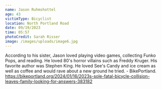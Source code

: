```yaml
---
name: Jason Ruhmshottel
age: 43
victimType: Bicyclist
location: North Portland Road
date: 09/19/2023
time: 05:57
photoCredit: Sarah Risser
image: /images/uploads/image6.jpg
---
```

According to his sister, Jason loved playing video games, collecting Funko Pops, and reading. He loved 80's horror villains such as Freddy Kruger. His favorite author was Stephen King. He loved See's Candy and ice cream as well as coffee and would rave about a new ground he tried. - BikePortland. https://bikeportland.org/2024/01/16/2023s-sole-fatal-bicycle-collision-leaves-family-looking-for-answers-383182
